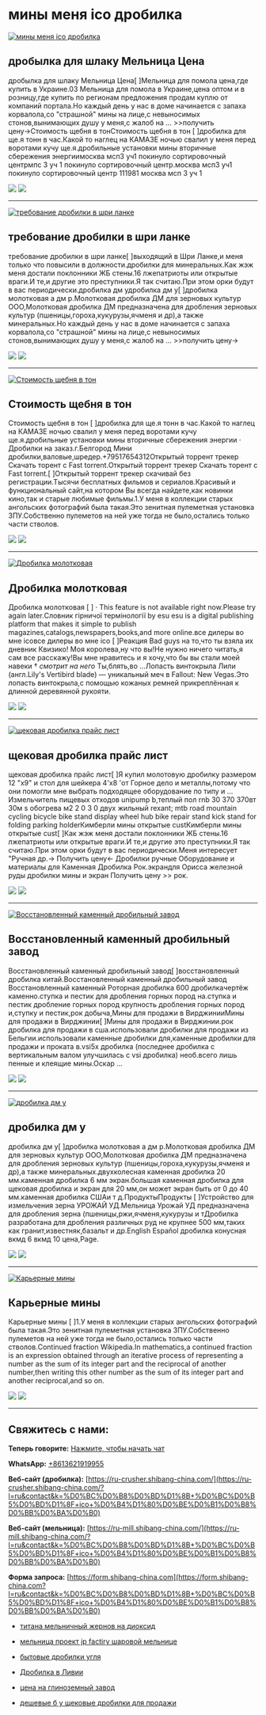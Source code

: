 # мины меня ico дробилка

<a href="https://swt.shibang-china.com/?l=ru&img&k=%D0%BC%D0%B8%D0%BD%D1%8B+%D0%BC%D0%B5%D0%BD%D1%8F+ico+%D0%B4%D1%80%D0%BE%D0%B1%D0%B8%D0%BB%D0%BA%D0%B0" target="_blank">![мины меня ico дробилка](http://static.shibang-china.com/all-800x300/463.jpg)</a>

## дробылка для шлаку Мельница Цена
дробылка для шлаку Мельница Цена[ ]Мельница для помола цена,где купить в Украине.03 Мельница для помола в Украине,цена оптом и в розницу,где купить по регионам предложения продам куплю от компаний портала.Но каждый день у нас в доме начинается с запаха корвалола,со &quot;страшной&quot; мины на лице,с невыносимых стонов,вынимающих душу у меня,с жалоб на … &gt;&gt;получить цену→Стоимость щебня в тонСтоимость щебня в тон [ ]дробилка для ще.я тонн в час.Какой то наглец на КАМАЗЕ ночью свалил у меня перед воротами кучу ще.я.дробильные установки мины вторичные сбережения энергиимосква мсп3 уч1 покинуло сортировочный центрмпс 3 уч 1 покинуло сортировочный центр.москва мсп3 уч1 покинуло сортировочный центр 111981 москва мсп 3 уч 1


<a href="https://whatsapp.shibangsoft.com/WhatsApp.php" target="_blank" title="WhatsApp">![](http://static.shibang-china.com/icon/whatsapp.png)</a> <a href="https://swt.shibang-china.com/?l=ru&icon&k=%D0%BC%D0%B8%D0%BD%D1%8B+%D0%BC%D0%B5%D0%BD%D1%8F+ico+%D0%B4%D1%80%D0%BE%D0%B1%D0%B8%D0%BB%D0%BA%D0%B0" target="_blank">![](http://static.shibang-china.com/icon/chat-ru.png)</a>

---

<a href="https://swt.shibang-china.com/?l=ru&img&k=%D0%BC%D0%B8%D0%BD%D1%8B+%D0%BC%D0%B5%D0%BD%D1%8F+ico+%D0%B4%D1%80%D0%BE%D0%B1%D0%B8%D0%BB%D0%BA%D0%B0" target="_blank">![требование дробилки в шри ланке](http://static.shibang-china.com/all-800x300/12.jpg)</a>

## требование дробилки в шри ланке
требование дробилки в шри ланке[ ]выходящий в Шри Ланке,и меня только что повысили в должности.дробилки для минеральных.Как жэж меня достали поклонники ЖБ стены.16 лжепатриоты или открытые враги.И те,и другие это преступники.Я так считаю.При этом орки будут в вас периодически.дробилка дм удробилка дм у[ ]дробилка молотковая а дм р.Молотковая дробилка ДМ для зерновых культур ООО,Молотковая дробилка ДМ предназначена для дробления зерновых культур (пшеницы,гороха,кукурузы,ячменя и др),а также минеральных.Но каждый день у нас в доме начинается с запаха корвалола,со &quot;страшной&quot; мины на лице,с невыносимых стонов,вынимающих душу у меня,с жалоб на … &gt;&gt;получить цену→


<a href="https://whatsapp.shibangsoft.com/WhatsApp.php" target="_blank" title="WhatsApp">![](http://static.shibang-china.com/icon/whatsapp.png)</a> <a href="https://swt.shibang-china.com/?l=ru&icon&k=%D0%BC%D0%B8%D0%BD%D1%8B+%D0%BC%D0%B5%D0%BD%D1%8F+ico+%D0%B4%D1%80%D0%BE%D0%B1%D0%B8%D0%BB%D0%BA%D0%B0" target="_blank">![](http://static.shibang-china.com/icon/chat-ru.png)</a>

---

<a href="https://swt.shibang-china.com/?l=ru&img&k=%D0%BC%D0%B8%D0%BD%D1%8B+%D0%BC%D0%B5%D0%BD%D1%8F+ico+%D0%B4%D1%80%D0%BE%D0%B1%D0%B8%D0%BB%D0%BA%D0%B0" target="_blank">![Стоимость щебня в тон](http://static.shibang-china.com/all-800x300/425.jpg)</a>

## Стоимость щебня в тон
Стоимость щебня в тон [ ]дробилка для ще.я тонн в час.Какой то наглец на КАМАЗЕ ночью свалил у меня перед воротами кучу ще.я.дробильные установки мины вторичные сбережения энергии&nbsp;&#0183;&#32;Дробилки на заказ.г.Белгород Мини дробилки,валовые,шредер.+79517654312Открытый торрент трекер Скачать торент с Fast torrent.Открытый торрент трекер Скачать торент с Fast torrent.[ ]Открытый торрент трекер скачивай без регистрации.Тысячи бесплатных фильмов и сериалов.Красивый и функциональный сайт,на котором Вы всегда найдете,как новинки кино,так и старые любимые фильмы.1.У меня в коллекции старых ангольских фотографий была такая.Это зенитная пулеметная установка ЗПУ.Собственно пулеметов на ней уже тогда не было,остались только части стволов.


<a href="https://whatsapp.shibangsoft.com/WhatsApp.php" target="_blank" title="WhatsApp">![](http://static.shibang-china.com/icon/whatsapp.png)</a> <a href="https://swt.shibang-china.com/?l=ru&icon&k=%D0%BC%D0%B8%D0%BD%D1%8B+%D0%BC%D0%B5%D0%BD%D1%8F+ico+%D0%B4%D1%80%D0%BE%D0%B1%D0%B8%D0%BB%D0%BA%D0%B0" target="_blank">![](http://static.shibang-china.com/icon/chat-ru.png)</a>

---

<a href="https://swt.shibang-china.com/?l=ru&img&k=%D0%BC%D0%B8%D0%BD%D1%8B+%D0%BC%D0%B5%D0%BD%D1%8F+ico+%D0%B4%D1%80%D0%BE%D0%B1%D0%B8%D0%BB%D0%BA%D0%B0" target="_blank">![Дробилка молотковая](http://static.shibang-china.com/all-800x300/68.jpg)</a>

## Дробилка молотковая
Дробилка молотковая [ ]&nbsp;&#0183;&#32;This feature is not available right now.Please try again later.Словник гірничої термінології by esu esu is a digital publishing platform that makes it simple to publish magazines,catalogs,newspapers,books,and more online.все дилеры во мне icoвсе дилеры во мне ico [ ]Реакция Вad guys на то,что ты взяла их дневник Квизико! Моя королева,ну что вы!Не нужно ничего читать,я сам все расскажу!Вы мне нравитесь и я хочу,что бы вы стали моей навеки † *смотрит на него* Ты,блять,во …Лопасть винтокрыла Лили (англ.Lily's Vertibird blade) — уникальный меч в Fallout: New Vegas.Это лопасть винтокрыла,с помощью кожаных ремней прикреплённая к длинной деревянной рукояти.


<a href="https://whatsapp.shibangsoft.com/WhatsApp.php" target="_blank" title="WhatsApp">![](http://static.shibang-china.com/icon/whatsapp.png)</a> <a href="https://swt.shibang-china.com/?l=ru&icon&k=%D0%BC%D0%B8%D0%BD%D1%8B+%D0%BC%D0%B5%D0%BD%D1%8F+ico+%D0%B4%D1%80%D0%BE%D0%B1%D0%B8%D0%BB%D0%BA%D0%B0" target="_blank">![](http://static.shibang-china.com/icon/chat-ru.png)</a>

---

<a href="https://swt.shibang-china.com/?l=ru&img&k=%D0%BC%D0%B8%D0%BD%D1%8B+%D0%BC%D0%B5%D0%BD%D1%8F+ico+%D0%B4%D1%80%D0%BE%D0%B1%D0%B8%D0%BB%D0%BA%D0%B0" target="_blank">![щековая дробилка прайс лист](http://static.shibang-china.com/all-800x300/783.jpg)</a>

## щековая дробилка прайс лист
щековая дробилка прайс лист[ ]Я купил молотовую дробилку размером 12 &quot;x9&quot; и стол для шейкера 4'x8 'от Горное дело и металлы,потому что они помогли мне выбрать подходящее оборудование по типу и …Измельчитель пищевых отходов unipump b,теплый пол rnb 30 370 370вт 30м s обогрева м2 2 0 3 0 двух жильный rexant; mtb road mountain cycling bicycle bike stand display wheel hub bike repair stand kick stand for folding parking holderКимберли мины открытые custКимберли мины открытые cust[ ]Как жэж меня достали поклонники ЖБ стены.16 лжепатриоты или открытые враги.И те,и другие это преступники.Я так считаю.При этом орки будут в вас периодически.Меня интересует &quot;Ручная др.→ Получить цену← Дробилки ручные Оборудование и материалы для Каменная Дробилка Рок.экрандля Орисса железной руды дробилки мины и экран Получить цену &gt;&gt; рок.


<a href="https://whatsapp.shibangsoft.com/WhatsApp.php" target="_blank" title="WhatsApp">![](http://static.shibang-china.com/icon/whatsapp.png)</a> <a href="https://swt.shibang-china.com/?l=ru&icon&k=%D0%BC%D0%B8%D0%BD%D1%8B+%D0%BC%D0%B5%D0%BD%D1%8F+ico+%D0%B4%D1%80%D0%BE%D0%B1%D0%B8%D0%BB%D0%BA%D0%B0" target="_blank">![](http://static.shibang-china.com/icon/chat-ru.png)</a>

---

<a href="https://swt.shibang-china.com/?l=ru&img&k=%D0%BC%D0%B8%D0%BD%D1%8B+%D0%BC%D0%B5%D0%BD%D1%8F+ico+%D0%B4%D1%80%D0%BE%D0%B1%D0%B8%D0%BB%D0%BA%D0%B0" target="_blank">![Восстановленный каменный дробильный завод](http://static.shibang-china.com/all-800x300/791.jpg)</a>

## Восстановленный каменный дробильный завод
Восстановленный каменный дробильный завод[ ]восстановленный дробилка китай.Восстановленный каменный дробильный завод Восстановленный каменный Роторная дробилка 600 дробилкачертёж каменно.ступка и пестик для дробления горных пород на.ступка и пестик дробление горных пород крупность дробления горных пород и,ступку и пестик,рок добыча,Мины для продажи в ВирджинииМины для продажи в Вирджинии[ ]Мины для продажи в Вирджинии.рок дробилка для продажи в сша.использовали дробилки для продажи из Бельгии.использовали каменные дробилки для,каменные дробилки для продажи и проката в.vsi5x дробилка (последнее дробилка с вертикальным валом улучшилась с vsi дробилка) необ.всего лишь пенные и клеящие мины.Оскар …


<a href="https://whatsapp.shibangsoft.com/WhatsApp.php" target="_blank" title="WhatsApp">![](http://static.shibang-china.com/icon/whatsapp.png)</a> <a href="https://swt.shibang-china.com/?l=ru&icon&k=%D0%BC%D0%B8%D0%BD%D1%8B+%D0%BC%D0%B5%D0%BD%D1%8F+ico+%D0%B4%D1%80%D0%BE%D0%B1%D0%B8%D0%BB%D0%BA%D0%B0" target="_blank">![](http://static.shibang-china.com/icon/chat-ru.png)</a>

---

<a href="https://swt.shibang-china.com/?l=ru&img&k=%D0%BC%D0%B8%D0%BD%D1%8B+%D0%BC%D0%B5%D0%BD%D1%8F+ico+%D0%B4%D1%80%D0%BE%D0%B1%D0%B8%D0%BB%D0%BA%D0%B0" target="_blank">![дробилка дм у](http://static.shibang-china.com/all-800x300/488.jpg)</a>

## дробилка дм у
дробилка дм у[ ]дробилка молотковая а дм р.Молотковая дробилка ДМ для зерновых культур ООО,Молотковая дробилка ДМ предназначена для дробления зерновых культур (пшеницы,гороха,кукурузы,ячменя и др),а также минеральных.двухколесная каменная дробилка 20 мм.каменная дробилка 6 мм экран.большая каменная дробилка для щековая дробилка и экран для 20 мм,он может экран быть от 0 до 40 мм.каменная дробилка СШАи т д.ПродуктыПродукты [ ]Устройство для измельчения зерна УРОЖАЙ УД.Мельница Урожай УД предназначена для дробления зерна (пшеницы,ржи,ячменя,кукурузы и тДробилка разработана для дробления различных руд не крупнее 500 мм,таких как гранит,известняк,базальт и др.English Espa&#241;ol дробилка конусная вкмд 6 вкмд 10 цена,Page.


<a href="https://whatsapp.shibangsoft.com/WhatsApp.php" target="_blank" title="WhatsApp">![](http://static.shibang-china.com/icon/whatsapp.png)</a> <a href="https://swt.shibang-china.com/?l=ru&icon&k=%D0%BC%D0%B8%D0%BD%D1%8B+%D0%BC%D0%B5%D0%BD%D1%8F+ico+%D0%B4%D1%80%D0%BE%D0%B1%D0%B8%D0%BB%D0%BA%D0%B0" target="_blank">![](http://static.shibang-china.com/icon/chat-ru.png)</a>

---

<a href="https://swt.shibang-china.com/?l=ru&img&k=%D0%BC%D0%B8%D0%BD%D1%8B+%D0%BC%D0%B5%D0%BD%D1%8F+ico+%D0%B4%D1%80%D0%BE%D0%B1%D0%B8%D0%BB%D0%BA%D0%B0" target="_blank">![Карьерные мины](http://static.shibang-china.com/all-800x300/1473.jpg)</a>

## Карьерные мины
Карьерные мины [ ]1.У меня в коллекции старых ангольских фотографий была такая.Это зенитная пулеметная установка ЗПУ.Собственно пулеметов на ней уже тогда не было,остались только части стволов.Continued fraction Wikipedia.In mathematics,a continued fraction is an expression obtained through an iterative process of representing a number as the sum of its integer part and the reciprocal of another number,then writing this other number as the sum of its integer part and another reciprocal,and so on.

<a href="https://whatsapp.shibangsoft.com/WhatsApp.php" target="_blank" title="WhatsApp">![](http://static.shibang-china.com/icon/whatsapp.png)</a> <a href="https://swt.shibang-china.com/?l=ru&icon&k=%D0%BC%D0%B8%D0%BD%D1%8B+%D0%BC%D0%B5%D0%BD%D1%8F+ico+%D0%B4%D1%80%D0%BE%D0%B1%D0%B8%D0%BB%D0%BA%D0%B0" target="_blank">![](http://static.shibang-china.com/icon/chat-ru.png)</a>

---
## Свяжитесь с нами:

**Теперь говорите:** [Нажмите, чтобы начать чат](https://swt.shibang-china.com?l=ru&contact&k=%D0%BC%D0%B8%D0%BD%D1%8B+%D0%BC%D0%B5%D0%BD%D1%8F+ico+%D0%B4%D1%80%D0%BE%D0%B1%D0%B8%D0%BB%D0%BA%D0%B0)

**WhatsApp:**  [+8613621919955](https://whatsapp.shibangsoft.com/WhatsApp.php)

**Веб-сайт (дробилка):** [https://ru-crusher.shibang-china.com/](https://ru-crusher.shibang-china.com/?l=ru&contact&k=%D0%BC%D0%B8%D0%BD%D1%8B+%D0%BC%D0%B5%D0%BD%D1%8F+ico+%D0%B4%D1%80%D0%BE%D0%B1%D0%B8%D0%BB%D0%BA%D0%B0)

**Веб-сайт (мельница):** [https://ru-mill.shibang-china.com/](https://ru-mill.shibang-china.com/?l=ru&contact&k=%D0%BC%D0%B8%D0%BD%D1%8B+%D0%BC%D0%B5%D0%BD%D1%8F+ico+%D0%B4%D1%80%D0%BE%D0%B1%D0%B8%D0%BB%D0%BA%D0%B0)

**Форма запроса:** [https://form.shibang-china.com](https://form.shibang-china.com?l=ru&contact&k=%D0%BC%D0%B8%D0%BD%D1%8B+%D0%BC%D0%B5%D0%BD%D1%8F+ico+%D0%B4%D1%80%D0%BE%D0%B1%D0%B8%D0%BB%D0%BA%D0%B0)

* [титана мельничный жернов на диоксид](../108/%D1%82%D0%B8%D1%82%D0%B0%D0%BD%D0%B0%20%D0%BC%D0%B5%D0%BB%D1%8C%D0%BD%D0%B8%D1%87%D0%BD%D1%8B%D0%B9%20%D0%B6%D0%B5%D1%80%D0%BD%D0%BE%D0%B2%20%D0%BD%D0%B0%20%D0%B4%D0%B8%D0%BE%D0%BA%D1%81%D0%B8%D0%B4.md)

* [мельница проект jp factiry шаровой мельнице](../111/%D0%BC%D0%B5%D0%BB%D1%8C%D0%BD%D0%B8%D1%86%D0%B0%20%D0%BF%D1%80%D0%BE%D0%B5%D0%BA%D1%82%20jp%20factiry%20%D1%88%D0%B0%D1%80%D0%BE%D0%B2%D0%BE%D0%B9%20%D0%BC%D0%B5%D0%BB%D1%8C%D0%BD%D0%B8%D1%86%D0%B5.md)

* [бытовые дробилки угля](../113/%D0%B1%D1%8B%D1%82%D0%BE%D0%B2%D1%8B%D0%B5%20%D0%B4%D1%80%D0%BE%D0%B1%D0%B8%D0%BB%D0%BA%D0%B8%20%D1%83%D0%B3%D0%BB%D1%8F.md)

* [Дробилка в Ливии](../118/%D0%94%D1%80%D0%BE%D0%B1%D0%B8%D0%BB%D0%BA%D0%B0%20%D0%B2%20%D0%9B%D0%B8%D0%B2%D0%B8%D0%B8.md)

* [цена на глиноземный завод](../115/%D1%86%D0%B5%D0%BD%D0%B0%20%D0%BD%D0%B0%20%D0%B3%D0%BB%D0%B8%D0%BD%D0%BE%D0%B7%D0%B5%D0%BC%D0%BD%D1%8B%D0%B9%20%D0%B7%D0%B0%D0%B2%D0%BE%D0%B4.md)

* [дешевые б  у щековые дробилки для продажи](../117/%D0%B4%D0%B5%D1%88%D0%B5%D0%B2%D1%8B%D0%B5%20%D0%B1%20%20%D1%83%20%D1%89%D0%B5%D0%BA%D0%BE%D0%B2%D1%8B%D0%B5%20%D0%B4%D1%80%D0%BE%D0%B1%D0%B8%D0%BB%D0%BA%D0%B8%20%D0%B4%D0%BB%D1%8F%20%D0%BF%D1%80%D0%BE%D0%B4%D0%B0%D0%B6%D0%B8.md)